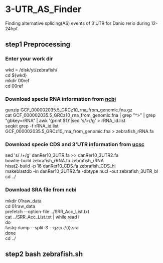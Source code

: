 # 3-UTR_AS_Finder
Finding alternative splicing(AS) events of 3'UTR for Danio rerio during 12-24hpf.
## step1 Preprocessing
### Enter your work dir
wkd = /disk/yt/zebrafish/<br>
cd ${wkd}<br>
mkdir 00ref<br>
cd 00ref
### Download specie RNA information from [ncbi](web:https://ftp.ncbi.nlm.nih.gov/genomes/all/GCF/000/002/035/GCF_000002035.5_GRCz10/)
gunzip GCF_000002035.5_GRCz10_rna_from_genomic.fna.gz<br>
cat GCF_000002035.5_GRCz10_rna_from_genomic.fna | grep "^>" | grep "gbkey=rRNA" | awk '{print $1}'|sed 's/>//g' > rRNA_id.list<br>
seqkit grep -f rRNA_id.list GCF_000002035.5_GRCz10_rna_from_genomic.fna > zebrafish_rRNA.fa
### Download specie CDS and 3'UTR information from [ucsc](web:http://genome.ucsc.edu/cgi-bin/hgTables)
sed 's/ /+/g' danRer10_3UTR.fa >> danRer10_3UTR2.fa<br>
bowtie-build zebrafish_rRNA.fa zebrafish_rRNA<br>
hisat2-build -p 16 danRer10_CDS.fa zebrafish_CDS_hi<br>
makeblastdb -in danRer10_3UTR2.fa -dbtype nucl -out zebrafish_3UTR_bl<br>
cd ../
### Download SRA file from ncbi
mkdir 01raw_data<br>
cd 01raw_data<br>
prefetch --option-file ../SRR_Acc_List.txt<br>
cat ../SRR_Acc_List.txt | while read i<br>
do<br>
        fastq-dump --split-3 --gzip ${i}/${i}.sra<br>
done<br>
cd ../
## step2 bash zebrafish.sh

